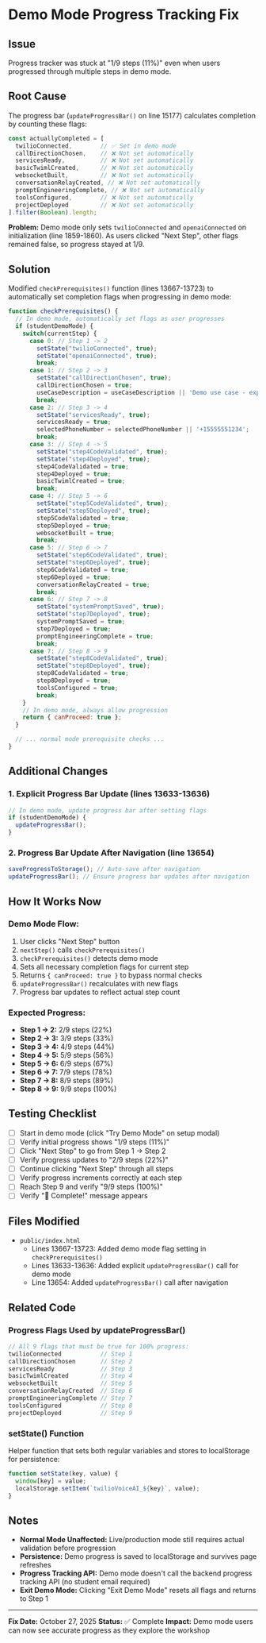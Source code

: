 # Demo Mode Progress Tracking Fix

## Issue
Progress tracker was stuck at "1/9 steps (11%)" even when users progressed through multiple steps in demo mode.

## Root Cause
The progress bar (`updateProgressBar()` on line 15177) calculates completion by counting these flags:
```javascript
const actuallyCompleted = [
  twilioConnected,        // ✅ Set in demo mode
  callDirectionChosen,    // ❌ Not set automatically
  servicesReady,          // ❌ Not set automatically
  basicTwimlCreated,      // ❌ Not set automatically
  websocketBuilt,         // ❌ Not set automatically
  conversationRelayCreated, // ❌ Not set automatically
  promptEngineeringComplete, // ❌ Not set automatically
  toolsConfigured,        // ❌ Not set automatically
  projectDeployed         // ❌ Not set automatically
].filter(Boolean).length;
```

**Problem:** Demo mode only sets `twilioConnected` and `openaiConnected` on initialization (line 1859-1860). As users clicked "Next Step", other flags remained false, so progress stayed at 1/9.

## Solution
Modified `checkPrerequisites()` function (lines 13667-13723) to automatically set completion flags when progressing in demo mode:

```javascript
function checkPrerequisites() {
  // In demo mode, automatically set flags as user progresses
  if (studentDemoMode) {
    switch(currentStep) {
      case 0: // Step 1 -> 2
        setState("twilioConnected", true);
        setState("openaiConnected", true);
        break;
      case 1: // Step 2 -> 3
        setState("callDirectionChosen", true);
        callDirectionChosen = true;
        useCaseDescription = useCaseDescription || 'Demo use case - exploring the workshop';
        break;
      case 2: // Step 3 -> 4
        setState("servicesReady", true);
        servicesReady = true;
        selectedPhoneNumber = selectedPhoneNumber || '+15555551234';
        break;
      case 3: // Step 4 -> 5
        setState("step4CodeValidated", true);
        setState("step4Deployed", true);
        step4CodeValidated = true;
        step4Deployed = true;
        basicTwimlCreated = true;
        break;
      case 4: // Step 5 -> 6
        setState("step5CodeValidated", true);
        setState("step5Deployed", true);
        step5CodeValidated = true;
        step5Deployed = true;
        websocketBuilt = true;
        break;
      case 5: // Step 6 -> 7
        setState("step6CodeValidated", true);
        setState("step6Deployed", true);
        step6CodeValidated = true;
        step6Deployed = true;
        conversationRelayCreated = true;
        break;
      case 6: // Step 7 -> 8
        setState("systemPromptSaved", true);
        setState("step7Deployed", true);
        systemPromptSaved = true;
        step7Deployed = true;
        promptEngineeringComplete = true;
        break;
      case 7: // Step 8 -> 9
        setState("step8CodeValidated", true);
        setState("step8Deployed", true);
        step8CodeValidated = true;
        step8Deployed = true;
        toolsConfigured = true;
        break;
    }
    // In demo mode, always allow progression
    return { canProceed: true };
  }

  // ... normal mode prerequisite checks ...
}
```

## Additional Changes

### 1. Explicit Progress Bar Update (lines 13633-13636)
```javascript
// In demo mode, update progress bar after setting flags
if (studentDemoMode) {
  updateProgressBar();
}
```

### 2. Progress Bar Update After Navigation (line 13654)
```javascript
saveProgressToStorage(); // Auto-save after navigation
updateProgressBar(); // Ensure progress bar updates after navigation
```

## How It Works Now

### Demo Mode Flow:
1. User clicks "Next Step" button
2. `nextStep()` calls `checkPrerequisites()`
3. `checkPrerequisites()` detects demo mode
4. Sets all necessary completion flags for current step
5. Returns `{ canProceed: true }` to bypass normal checks
6. `updateProgressBar()` recalculates with new flags
7. Progress bar updates to reflect actual step count

### Expected Progress:
- **Step 1 → 2:** 2/9 steps (22%)
- **Step 2 → 3:** 3/9 steps (33%)
- **Step 3 → 4:** 4/9 steps (44%)
- **Step 4 → 5:** 5/9 steps (56%)
- **Step 5 → 6:** 6/9 steps (67%)
- **Step 6 → 7:** 7/9 steps (78%)
- **Step 7 → 8:** 8/9 steps (89%)
- **Step 8 → 9:** 9/9 steps (100%)

## Testing Checklist

- [ ] Start in demo mode (click "Try Demo Mode" on setup modal)
- [ ] Verify initial progress shows "1/9 steps (11%)"
- [ ] Click "Next Step" to go from Step 1 → Step 2
- [ ] Verify progress updates to "2/9 steps (22%)"
- [ ] Continue clicking "Next Step" through all steps
- [ ] Verify progress increments correctly at each step
- [ ] Reach Step 9 and verify "9/9 steps (100%)"
- [ ] Verify "🎉 Complete!" message appears

## Files Modified

- `public/index.html`
  - Lines 13667-13723: Added demo mode flag setting in `checkPrerequisites()`
  - Lines 13633-13636: Added explicit `updateProgressBar()` call for demo mode
  - Line 13654: Added `updateProgressBar()` call after navigation

## Related Code

### Progress Flags Used by updateProgressBar()
```javascript
// All 9 flags that must be true for 100% progress:
twilioConnected           // Step 1
callDirectionChosen       // Step 2
servicesReady             // Step 3
basicTwimlCreated         // Step 4
websocketBuilt            // Step 5
conversationRelayCreated  // Step 6
promptEngineeringComplete // Step 7
toolsConfigured           // Step 8
projectDeployed           // Step 9
```

### setState() Function
Helper function that sets both regular variables and stores to localStorage for persistence:
```javascript
function setState(key, value) {
  window[key] = value;
  localStorage.setItem(`twilioVoiceAI_${key}`, value);
}
```

## Notes

- **Normal Mode Unaffected:** Live/production mode still requires actual validation before progression
- **Persistence:** Demo progress is saved to localStorage and survives page refreshes
- **Progress Tracking API:** Demo mode doesn't call the backend progress tracking API (no student email required)
- **Exit Demo Mode:** Clicking "Exit Demo Mode" resets all flags and returns to Step 1

---

**Fix Date:** October 27, 2025
**Status:** ✅ Complete
**Impact:** Demo mode users can now see accurate progress as they explore the workshop
